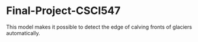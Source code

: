# Final-Project-CSCI547
This model makes it possible to detect the edge of calving fronts of glaciers automatically.
